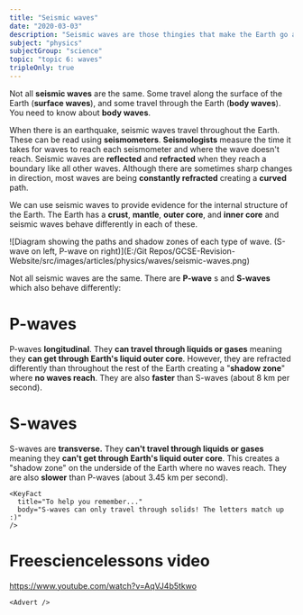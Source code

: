 ```yaml
---
title: "Seismic waves"
date: "2020-03-03"
description: "Seismic waves are those thingies that make the Earth go all wibble wobble and kill loads of people and make buildings fall down. That's actually pretty sombre..."
subject: "physics"
subjectGroup: "science"
topic: "topic 6: waves"
tripleOnly: true
---
```


Not all **seismic waves** are the same. Some travel along the surface of the Earth (**surface waves**), and some travel through the Earth (**body waves**). You need to know about **body waves**.

When there is an earthquake, seismic waves travel throughout the Earth. These can be read using **seismometers**. **Seismologists** measure the time it takes for waves to reach each seismometer and where the wave doesn't reach. Seismic waves are **reflected** and **refracted** when they reach a boundary like all other waves. Although there are sometimes sharp changes in direction, most waves are being **constantly refracted** creating a **curved** path.

We can use seismic waves to provide evidence for the internal structure of the Earth. The Earth has a **crust**, **mantle**, **outer core**, and **inner core** and seismic waves behave differently in each of these.

![Diagram showing the paths and shadow zones of each type of wave. (S-wave on left, P-wave on right)](E:/Git Repos/GCSE-Revision-Website/src/images/articles/physics/waves/seismic-waves.png)

Not all seismic waves are the same. There are **P-wave** s and **S-waves** which also behave differently:

# P-waves

P-waves **longitudinal**. They **can travel through liquids or gases** meaning they **can get through Earth's liquid outer core**. However, they are refracted differently than throughout the rest of the Earth creating a "**shadow zone**" where **no waves reach**. They are also **faster** than S-waves (about 8 km per second).

# S-waves

S-waves are **transverse.** They **can't travel through liquids or gases** meaning they **can't get through Earth's liquid outer core**. This creates a "shadow zone" on the underside of the Earth where no waves reach. They are also **slower** than P-waves (about 3.45 km per second).

```react
<KeyFact
  title="To help you remember..."
  body="S-waves can only travel through solids! The letters match up :)"
/>
```

# Freesciencelessons video

https://www.youtube.com/watch?v=AqVJ4b5tkwo

```react
<Advert />
```
